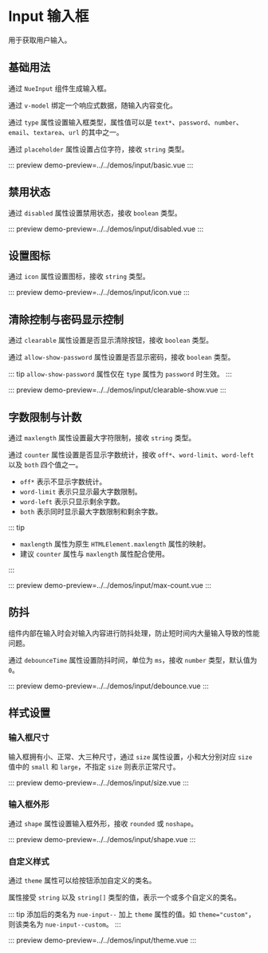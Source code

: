 # Input 输入框

用于获取用户输入。

## 基础用法

通过 `NueInput` 组件生成输入框。

通过 `v-model` 绑定一个响应式数据，随输入内容变化。

通过 `type` 属性设置输入框类型，属性值可以是 `text*`、`password`、`number`、`email`、`textarea`、`url` 的其中之一。

通过 `placeholder` 属性设置占位字符，接收 `string` 类型。

::: preview
demo-preview=../../demos/input/basic.vue
:::

## 禁用状态

通过 `disabled` 属性设置禁用状态，接收 `boolean` 类型。

::: preview
demo-preview=../../demos/input/disabled.vue
:::

## 设置图标

通过 `icon` 属性设置图标，接收 `string` 类型。

::: preview
demo-preview=../../demos/input/icon.vue
:::

## 清除控制与密码显示控制

通过 `clearable` 属性设置是否显示清除按钮，接收 `boolean` 类型。

通过 `allow-show-password` 属性设置是否显示密码，接收 `boolean` 类型。

::: tip
`allow-show-password` 属性仅在 `type` 属性为 `password` 时生效。
:::

::: preview
demo-preview=../../demos/input/clearable-show.vue
:::

## 字数限制与计数

通过 `maxlength` 属性设置最大字符限制，接收 `string` 类型。

通过 `counter` 属性设置是否显示字数统计，接收 `off*`、`word-limit`、`word-left` 以及 `both` 四个值之一。

- `off*` 表示不显示字数统计。
- `word-limit` 表示只显示最大字数限制。
- `word-left` 表示只显示剩余字数。
- `both` 表示同时显示最大字数限制和剩余字数。

::: tip

- `maxlength` 属性为原生 `HTMLElement.maxlength` 属性的映射。
- 建议 `counter` 属性与 `maxlength` 属性配合使用。

:::

::: preview
demo-preview=../../demos/input/max-count.vue
:::

## 防抖

组件内部在输入时会对输入内容进行防抖处理，防止短时间内大量输入导致的性能问题。

通过 `debounceTime` 属性设置防抖时间，单位为 `ms`，接收 `number` 类型，默认值为 `0`。

::: preview
demo-preview=../../demos/input/debounce.vue
:::

## 样式设置

### 输入框尺寸

输入框拥有小、正常、大三种尺寸，通过 `size` 属性设置，小和大分别对应 `size` 值中的 `small` 和 `large`，不指定 `size` 则表示正常尺寸。

::: preview
demo-preview=../../demos/input/size.vue
:::

### 输入框外形

通过 `shape` 属性设置输入框外形，接收 `rounded` 或 `noshape`。

::: preview
demo-preview=../../demos/input/shape.vue
:::

### 自定义样式

通过 `theme` 属性可以给按钮添加自定义的类名。

属性接受 `string` 以及 `string[]` 类型的值，表示一个或多个自定义的类名。

::: tip
添加后的类名为 `nue-input--` 加上 `theme` 属性的值。如 `theme="custom"`，则该类名为 `nue-input--custom`。
:::

::: preview
demo-preview=../../demos/input/theme.vue
:::
